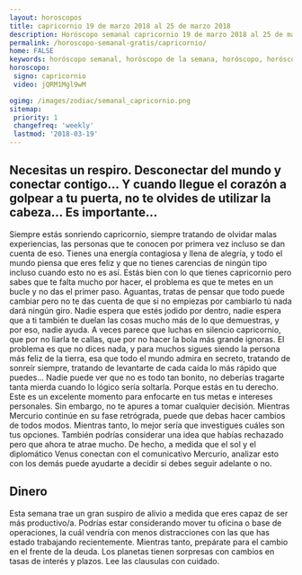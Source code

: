```yaml
---
layout: horoscopos
title: capricornio 19 de marzo 2018 al 25 de marzo 2018 
description: Horóscopo semanal capricornio 19 de marzo 2018 al 25 de marzo 2018. Necesitas un respiro. Desconectar del mundo y conectar contigo… Y cuando llegue el corazón a golpear a tu puerta, no te olvides de utilizar la cabeza… Es importante…
permalink: /horoscopo-semanal-gratis/capricornio/
home: FALSE
keywords: horóscopo semanal, horóscopo de la semana, horóscopo, horóscopo gratis,horóscopos, horóscopo esperanza gracia, horoscopos capricornio la semana, horóscopos gratis, Tarot, Astrologia, Zodíaco, capricornio, horoscopo gratis, semanal
horoscopo:
 signo: capricornio
 video: jQRM1Mgl9wM

ogimg: /images/zodiac/semanal_capricornio.png
sitemap:
 priority: 1
 changefreq: 'weekly'
 lastmod: '2018-03-19'
---
```




## Necesitas un respiro. Desconectar del mundo y conectar contigo… Y cuando llegue el corazón a golpear a tu puerta, no te olvides de utilizar la cabeza… Es importante…

Siempre estás sonriendo capricornio, siempre tratando de olvidar malas experiencias, las personas que te conocen por primera vez incluso se dan cuenta de eso. Tienes una energía contagiosa y llena de alegría, y todo el mundo piensa que eres feliz y que no tienes carencias de ningún tipo incluso cuando esto no es así. Estás bien con lo que tienes capricornio pero sabes que te falta mucho por hacer, el problema es que te metes en un bucle y no das el primer paso. Aguantas, tratas de pensar que todo puede cambiar pero no te das cuenta de que si no empiezas por cambiarlo tú nada dará ningún giro. Nadie espera que estés jodido por dentro, nadie espera que a ti también te duelan las cosas mucho más de lo que demuestras, y por eso, nadie ayuda. A veces parece que luchas en silencio capricornio, que por no liarla te callas, que por no hacer la bola más grande ignoras. El problema es que no dices nada, y para muchos sigues siendo la persona más feliz de la tierra, esa que todo el mundo admira en secreto, tratando de sonreír siempre, tratando de levantarte de cada caída lo más rápido que puedes… Nadie puede ver que no es todo tan bonito, no deberías tragarte tanta mierda cuando lo lógico sería soltarla. Porque estás en tu derecho.
Este es un excelente momento para enfocarte en tus metas e intereses personales. Sin embargo, no te apures a tomar cualquier decisión. Mientras Mercurio continúe en su fase retrógrada, puede que debas hacer cambios de todos modos. Mientras tanto, lo mejor sería que investigues cuáles son tus opciones. También podrías considerar una idea que habías rechazado pero que ahora te atrae mucho. De hecho, a medida que el sol y el diplomático Venus conectan con el comunicativo Mercurio, analizar esto con los demás puede ayudarte a decidir si debes seguir adelante o no.

## Dinero

Esta semana trae un gran suspiro de alivio a medida que eres capaz de ser más productivo/a. Podrías estar considerando  mover tu oficina o base de operaciones, la cuál vendría con menos distracciones con las que has estado trabajando recientemente. Mientras tanto, prepárate para el cambio en el frente de la deuda. Los planetas tienen sorpresas con cambios en tasas de interés y plazos. Lee las clausulas con cuidado.